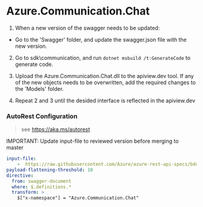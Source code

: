# Azure.Communication.Chat
1. When a new version of the swagger needs to be updated:
- Go to the 'Swagger' folder, and update the swagger.json file with the new version.

2. Go to sdk\communication, and run `dotnet msbuild /t:GenerateCode` to generate code.

3. Upload the Azure.Communication.Chat.dll to the apiview.dev tool.
If any of the new objects needs to be overwritten, add the required changes to the 'Models' folder.

4. Repeat 2 and 3 until the desided interface is reflected in the apiview.dev 

### AutoRest Configuration
> see https://aka.ms/autorest

IMPORTANT: Update input-file to reviewed version before merging to master

``` yaml
input-file:
    -  https://raw.githubusercontent.com/Azure/azure-rest-api-specs/bdcd423af3bee3ca6175efebb9bc527b794d136e/specification/communication/data-plane/Microsoft.CommunicationServicesChat/preview/2020-11-01-preview3/communicationserviceschat.json
payload-flattening-threshold: 10
directive:
  from: swagger-document
  where: $.definitions.*
  transform: >
    $["x-namespace"] = "Azure.Communication.Chat"
```
